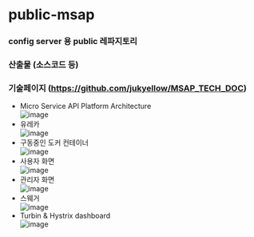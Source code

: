 # public-msap
### config server 용 public 레파지토리 
### 산출물 (소스코드 등)
### 기술페이지 (https://github.com/jukyellow/MSAP_TECH_DOC)

- Micro Service API Platform Architecture  
![image](https://user-images.githubusercontent.com/45334819/54955639-33d59b80-4f91-11e9-9d63-db9609926fac.png)  
- 유레카  
![image](https://user-images.githubusercontent.com/45334819/54955752-8a42da00-4f91-11e9-8d20-554f359bd8b9.png)  
- 구동중인 도커 컨테이너  
![image](https://user-images.githubusercontent.com/45334819/54955779-a0e93100-4f91-11e9-853f-8a6c484b3d53.png)  
- 사용자 화면  
![image](https://user-images.githubusercontent.com/45334819/54955810-b5c5c480-4f91-11e9-8e47-4385968d53e1.png)  
- 관리자 화면  
![image](https://user-images.githubusercontent.com/45334819/54955829-c0805980-4f91-11e9-95a5-0c35e5ed00f4.png)  
- 스웨거  
![image](https://user-images.githubusercontent.com/45334819/54955850-d3932980-4f91-11e9-879a-5141820524e5.png)  
- Turbin & Hystrix dashboard  
![image](https://user-images.githubusercontent.com/45334819/54955874-e4dc3600-4f91-11e9-8cdc-9060072202ab.png)  
